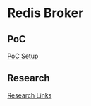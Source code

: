 # Redis Broker

## PoC
[PoC Setup](redis-broker/poc.md)

## Research
[Research Links](redis-broker/research.md)

